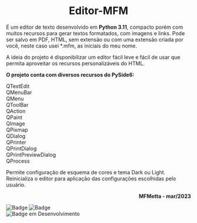 <h1 align="center"> Editor-MFM </h1>

 É um editor de texto desenvolvido em <b>Python 3.11</b>, compacto porém com muitos recursos para gerar textos formatados, com imagens e links. Pode ser salvo em PDF, HTML, sem extensão ou com uma extensão criada por você, neste caso usei *.mfm, as iniciais do meu nome.
 
 A ideia do projeto é disponibilizar um editor fácil leve e fácil de usar que permita aproveitar os recursos personalizáveis do HTML.

 <b>O projeto conta com diversos recursos do PySide6:</b><br/>

 QTextEdit<br/>
 QMenuBar<br/>
 QMenu<br/>
 QToolBar<br/>
 QAction<br/>
 QPaint<br/>
 QImage<br/>
 QPixmap<br/>
 QDialog<br/>
 QPrinter<br/>
 QPrintDialog<br/>
 QPrintPreviewDialog<br/>
 QProcess<br/>

 Permite configuração de esquema de cores e tema Dark ou Light.<br/>
 Reinicializa o editor para aplicação das configurações escolhidas pelo usuário.

<p align="right"><b>MFMetta - mar/2023</b></p>

![Badge](https://img.shields.io/badge/Python-3.11-blue)
![Badge](https://img.shields.io/badge/PySide6-6.4.2-orange)
<br/>
![Badge em Desenvolvimento](http://img.shields.io/static/v1?label=STATUS&message=EM%20DESENVOLVIMENTO&color=GREEN&style=for-the-badge)
